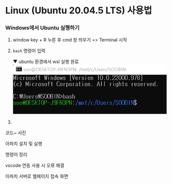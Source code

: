 # Linux (Ubuntu 20.04.5 LTS) 사용법

### Windows에서 Ubuntu 실행하기
1.  window key + R 누른 후 cmd 창 띄우기 => Terminal 시작
2. `bash` 명령어 입력

    ▼ ubuntu 환경에서 wsl 실행 완료
    ![bash](./bash.png)

    
1. 
코드~
사진

아파치 설치 및 실행

명령어 정리

vscode 연동 사용 시 오류 해결

아파치 서버로 웹페이지 접속 화면